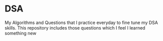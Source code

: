 # DSA
My Algorithms and Questions that I practice everyday to fine tune my DSA skills. This repository includes those questions which I feel I learned something new 
